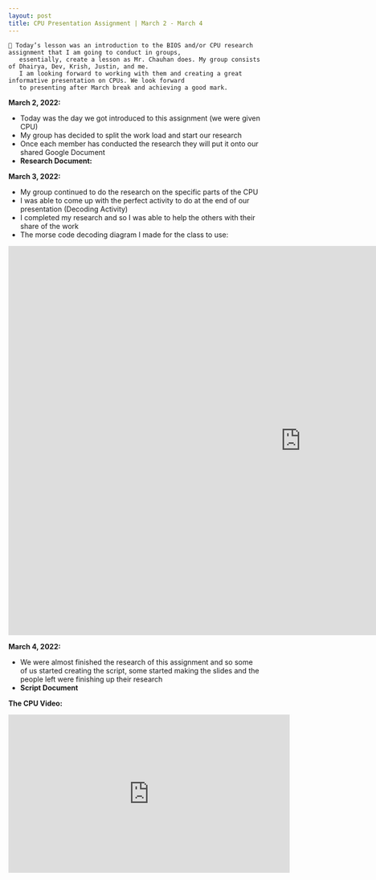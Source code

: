 ```yaml
---
layout: post
title: CPU Presentation Assignment | March 2 - March 4
---
```


```
💼 Today’s lesson was an introduction to the BIOS and/or CPU research assignment that I am going to conduct in groups,
   essentially, create a lesson as Mr. Chauhan does. My group consists of Dhairya, Dev, Krish, Justin, and me.
   I am looking forward to working with them and creating a great informative presentation on CPUs. We look forward
   to presenting after March break and achieving a good mark.
```

**March 2, 2022:**

- Today was the day we got introduced to this assignment (we were given CPU)
- My group has decided to split the work load and start our research
- Once each member has conducted the research they will put it onto our shared Google Document
- **Research Document:**

<script src="https://cdn.jsdelivr.net/npm/publicalbum@latest/embed-ui.min.js" async></script>
<div class="pa-gallery-player-widget" style="width:100%; height:480px; display:none;"
  data-link="https://photos.app.goo.gl/RaS77kf4TmiVnWXs9"
  data-title="CPU Research"
  data-description="10 new items added to shared album">
  <object data="https://lh3.googleusercontent.com/RJ_rM_V9DJ4KouVxwcg2_asW6qZRNGgrqEGo1aR4CMFPy_fzgCelCRD_MBWMYfI9QghHGHsoHyyrq8wUHs84LRqoE1P_7k4AbqjXy0eVJGoREQb81XgKGPcVm_LpXBuqRMpgg33Q7A=w1920-h1080"></object>
  <object data="https://lh3.googleusercontent.com/-iB80rheUzvm45v0ceI8em81LvroXCVYsNCMDJXBAWkc6UEeXAu2FmI7OopOKoZsqPUXA1h0jPsGhkKr8xeJeO_5j7dCGOHqTP_AiqqQU9XY6nMMGw_53paKNYFN3kiUH9hSh74tXA=w1920-h1080"></object>
  <object data="https://lh3.googleusercontent.com/EQWx-hNND8qtVOKvksychq6aQ9eXHkDQgBc_eglODZeEGHZyJrksqPf0eMYD8K4_gLazwbAxdduL9DEuaxrvIUn-3P3MgXldS330jJAcTjiMMASBY6XoJps3UsebbIYm3a-S_vw89w=w1920-h1080"></object>
  <object data="https://lh3.googleusercontent.com/j1S82VUACqJmhZO1Dnh66MPuZ8tq8TjdRxInnH7x4__vY1WLNzHLATp_ol3_EVIUsrOlH1shfciBuvKpJ8wUXmKCm0g5rbMLPOi6fvN2qZY4ksyn3qecAczdPUv-7hPTKRA6N-S8Gg=w1920-h1080"></object>
  <object data="https://lh3.googleusercontent.com/bjT47-AJbecgquKCevwqlciNJZRQi-mR0t5eALXmkKRWp56cKQUepBkXSxJYAjM6mkVpjxdQCldTwZuNwWeXeY9HtOTjVnWNk7tJ0XtePzGwCflxG-DWm5n5gzAXBY-xEPsBvOxPiQ=w1920-h1080"></object>
  <object data="https://lh3.googleusercontent.com/tFsisfL25PQODu8YRc5u-SbSXthZXf1H52Tfx1mWUoDSjCopMbUSD3kCQY8FqM0bt-jbSY4FQY6Mr6e-qts1Ki6W5SZ4Wu-FfW0SxlIVOqw9rr_MayRKnzGlgwadptiicX3A_E6abA=w1920-h1080"></object>
  <object data="https://lh3.googleusercontent.com/-0fCvZ9uRuS6pzdW_O3VNHv2hRMBT-bToQqMmc54HJNsvBweSFMdspaYh8PT1QlAT7n3eWHGokwO-p0gtZt0hLVySRUewKGodQJzI3PBVUIoEf__Fn1lX0Zvv1NQ9J87hOH0S5YI_A=w1920-h1080"></object>
  <object data="https://lh3.googleusercontent.com/mEQDCke0hekFO5JGd3V2X9N6N4VbxLsgLFNpjqwGvLaCYam29_OtqWdyL2w53mlWjXWclc8q3IxIUEuGmHGWl3kv4TDzzdzqujPfhzzaHsGY24c9OAB8hmSJFF-wm2uLvk7RkJLc5Q=w1920-h1080"></object>
  <object data="https://lh3.googleusercontent.com/-x4-9ya-PKiTG_RY99k7JIHaMVtcBMogeKesiEwY97OYoTLVTw_PIwgT-gLlhWoaTYLpO0HFWvo7x8iMDfr5ZNYNDKEVMs37QTdaNBn6HCn5eYGP0Q2PbL3mwliVtWkcfRYEa9IUGg=w1920-h1080"></object>
  <object data="https://lh3.googleusercontent.com/ixOqZvB6ZXjggQZtv57bnsMap8yfgJPiM-XaiRLjy8rCRbpMDXWZ2xaQ-eEcR7gRyAaDpx-Ynp9M_Am7zqfBQ_hN5iH-sJTPKQOwuJLBQWHcPeIVQJ1D9hXcoLiJqWNl875vwTCKog=w1920-h1080"></object>
</div>

**March 3, 2022:**

- My group continued to do the research on the specific parts of the CPU
- I was able to come up with the perfect activity to do at the end of our presentation (Decoding Activity)
- I completed my research and so I was able to help the others with their share of the work
- The morse code decoding diagram I made for the class to use:
<iframe src="https://miro.medium.com/max/1163/1*1mOO6Lmh9ASEp_BRZvOJKQ.jpeg" scrolling="no" frameborder="0" allowfullscreen width="1163" height="775"></iframe>

**March 4, 2022:**

- We were almost finished the research of this assignment and so some of us started creating the script, some started making the slides and the people left were finishing up their research
- **Script Document**

<script src="https://cdn.jsdelivr.net/npm/publicalbum@latest/embed-ui.min.js" async></script>
<div class="pa-gallery-player-widget" style="width:100%; height:480px; display:none;"
  data-link="https://photos.app.goo.gl/rBkdvHTNcT86H9Zo8"
  data-title="CPU Presentation Script"
  data-description="8 new items added to shared album">
  <object data="https://lh3.googleusercontent.com/Io-fFIjZ81CFSoieXKXZghoMxJ6vKSnVqzOggNXVnxabwvXQdCWeEp0jqCGI_SJN3bYz0TPuo2LpqDgNiweRamU6vdxHm1vFsSPfxOM9oRgJfsMbvu7O8MmoiEq3SXNlaqb0jStjwg=w1920-h1080"></object>
  <object data="https://lh3.googleusercontent.com/VJZ17PVSNzpWHmWRvpuTXcGNlaVYc5byxPhueVrK5VFUpFyESwzPjmy-K83sFd-SW04oiTI-NIw92A2qVxQStnOFnXUEutOwNuRzwVaZ25l6wXxlYwcE_N6wa2ywLnuyUCUTKp7K0g=w1920-h1080"></object>
  <object data="https://lh3.googleusercontent.com/nRYb1Ve5O6GK9LTl4JMAms5vMbBBwPBuSbxTpcz4jSXJlzrboxP9XyI_XLCoi2f7qf3Dl82zPZXpH7YsH0zZ5_8smr0udCqF_IbTcNir1L3ivBJAqr98FN6GiCWrBlX6Oi8NxMw1UA=w1920-h1080"></object>
  <object data="https://lh3.googleusercontent.com/0S_1kboMpP9k23sOeQE2zVrQwiPZw8Jnu8oiGVZ4BfuvZKSznk1-9LRnThaz33hpkye8cWTdbLVFaE5HZm8HqBljM7-ZlekuVa8pzxye_-ck4Cqb-9nscuYp6I1Xh2c8kh2NSvo4yA=w1920-h1080"></object>
  <object data="https://lh3.googleusercontent.com/r4ttPX09edJ3QZmSmQ-c2rOMOr5QBOJx_OMi5WZUCxEc-H6EhjCZ8iaxAvd719ao7bY_gK02uRogRd68yFHQi0zOLCgFgu-uVhNvUCsrbEVgtB9T1UiWDIZRCP_x_HQJsj6fgj5MAA=w1920-h1080"></object>
  <object data="https://lh3.googleusercontent.com/eOL6YcfcajCXI9Lg8ZJ5F5rrw7SUCQNlaSC0LG-ZC_v-3xPopW6m-vu40txDpnQucV2PE2Tl2M5SX-TlbVW5_rmYd5XLxQDSDyDvshGH_eNL8kRYcMu452-95k9Z3yH1zGNJEMnq0A=w1920-h1080"></object>
  <object data="https://lh3.googleusercontent.com/0DeVCvOUhPv1q3dUZD7iSJvJjQxvplooZFd2kJlTeA69lKdkIN-OLBwRCuzuJT6T1Y9SljrunfiuSCGEpHrgsG-cguJ4BIvLcYFIdpkJAi9QbnP3NyOLdPWbMkDTQQAFWz3wCKZ3rQ=w1920-h1080"></object>
  <object data="https://lh3.googleusercontent.com/qGH4iKSOZcjlnK8T1qYARiIuqZQWromK9ItwJYvBo3PktKnozy8-gbZNfhSfNM5ckIvFDKSB4rA2Q8sHCSjpwVFqk2Qnopsh3TPkb144PFb6-WRDKGLi3GEF7826hy2XXRUValwoTQ=w1920-h1080"></object>
</div>

**The CPU Video:**

<iframe width="560" height="315" src="https://www.youtube.com/embed/XQq_1yaVDpM" title="YouTube video player" frameborder="0" allow="accelerometer; autoplay; clipboard-write; encrypted-media; gyroscope; picture-in-picture" allowfullscreen></iframe>
